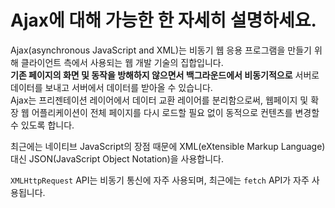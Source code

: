 # Ajax에 대해 가능한 한 자세히 설명하세요. #

Ajax(asynchronous JavaScript and XML)는 비동기 웹 응용 프로그램을 만들기 위해 클라이언트 측에서 사용되는 웹 개발 기술의 집합입니다.  
**기존 페이지의 화면 및 동작을 방해하지 않으면서 백그라운드에서 비동기적으로** 서버로 데이터를 보내고 서버에서 데이터를 받아올 수 있습니다.  
Ajax는 프리젠테이션 레이어에서 데이터 교환 레이어를 분리함으로써, 웹페이지 및 확장 웹 어플리케이션이 전체 페이지를 다시 로드할 필요 없이 동적으로 컨텐츠를 변경할 수 있도록 합니다.  

최근에는 네이티브 JavaScript의 장점 때문에 XML(eXtensible Markup Language) 대신 JSON(JavaScript Object Notation)을 사용합니다.  

`XMLHttpRequest` API는 비동기 통신에 자주 사용되며, 최근에는 `fetch` API가 자주 사용됩니다.
